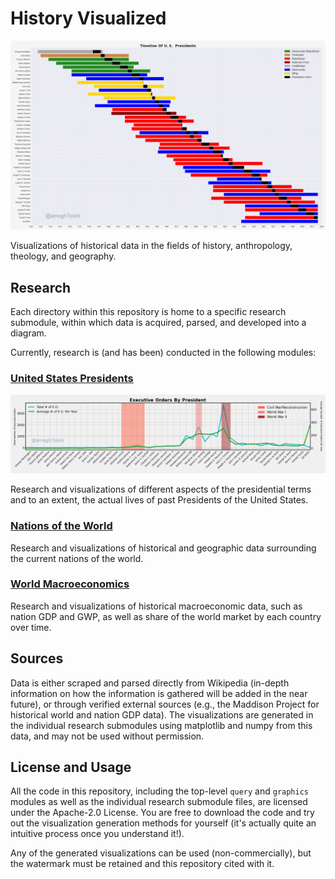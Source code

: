 # History Visualized

![U.S. President Timeline Example Image](presidents/images/us-president-life-and-terms.png)

Visualizations of historical data in the fields of history, anthropology, theology, and geography.

## Research

Each directory within this repository is home to a specific research submodule, within which
data is acquired, parsed, and developed into a diagram.

Currently, research is (and has been) conducted in the following modules:

### [United States Presidents](https://github.com/amogh7joshi/history-visualized/tree/master/presidents)

![U.S. President Executive Orders](presidents/images/us-president-executive-orders.png)

Research and visualizations of different aspects of the presidential terms and to an extent, the actual lives
of past Presidents of the United States.

### [Nations of the World](https://github.com/amogh7joshi/history-visualized/tree/master/nations)

Research and visualizations of historical and geographic data surrounding the current nations of the world.

### [World Macroeconomics](https://github.com/amogh7joshi/history-visualized/tree/master/money)

Research and visualizations of historical macroeconomic data, such as nation GDP and GWP, as well as share of 
the world market by each country over time. 

## Sources

Data is either scraped and parsed directly from Wikipedia (in-depth information on how the information is gathered will be added in the near future), 
or through verified external sources (e.g., the Maddison Project for historical 
world and nation GDP data). The visualizations are generated in the individual research submodules using matplotlib and numpy from this data, 
and may not be used without permission.

## License and Usage

All the code in this repository, including the top-level `query` and `graphics` modules as well as the individual research submodule files, are
licensed under the Apache-2.0 License. You are free to download the code and try out the visualization generation methods for yourself (it's 
actually quite an intuitive process once you understand it!). 

Any of the generated visualizations can be used (non-commercially), but the watermark must be retained and this repository cited with it.



